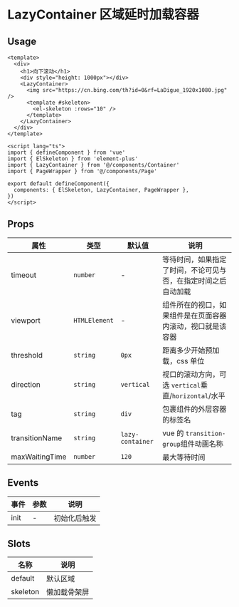 # LazyContainer 区域延时加载容器


## Usage

```vue
<template>
  <div>
    <h1>向下滚动</h1>
    <div style="height: 1000px"></div>
    <LazyContainer>
      <img src="https://cn.bing.com/th?id=0&rf=LaDigue_1920x1080.jpg" />
      <template #skeleton>
        <el-skeleton :rows="10" />
      </template>
    </LazyContainer>
  </div>
</template>

<script lang="ts">
import { defineComponent } from 'vue'
import { ElSkeleton } from 'element-plus'
import { LazyContainer } from '@/components/Container'
import { PageWrapper } from '@/components/Page'

export default defineComponent({
  components: { ElSkeleton, LazyContainer, PageWrapper },
})
</script>
```


## Props

| 属性 | 类型 | 默认值 | 说明 |
| --- | --- | ---  | --- |
| timeout | `number` | - | 等待时间，如果指定了时间，不论可见与否，在指定时间之后自动加载 |
| viewport | `HTMLElement` | - | 组件所在的视口，如果组件是在页面容器内滚动，视口就是该容器 |
| threshold | `string` | `0px` | 距离多少开始预加载，css 单位 |
| direction | `string` | `vertical` | 视口的滚动方向，可选 `vertical`垂直/`horizontal`/水平 |
| tag | `string` | `div` | 包裹组件的外层容器的标签名 |
| transitionName | `string` | `lazy-container` | vue 的 `transition-group`组件动画名称 |
| maxWaitingTime | `number` | `120`| 最大等待时间 |


## Events

| 事件 | 参数   | 说明       |
| ---- | ---------- | ---------- |
| init | - | 初始化后触发 |


## Slots

| 名称     | 说明         |
| -------- | ------------ |
| default  | 默认区域     |
| skeleton | 懒加载骨架屏 |
